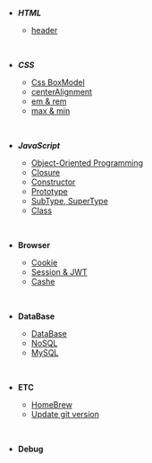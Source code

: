 - **_HTML_**
  <br/>

  - [header](https://github.com/goawmfhfl/My-wiki/blob/main/HTML/header.md)

<br/>

- **_CSS_**
  <br/>

  - [Css BoxModel](https://github.com/goawmfhfl/My-wiki/blob/main/CSS/boxmodel.md)
  - [centerAlignment](https://github.com/goawmfhfl/My-wiki/blob/main/CSS/centerAlignment.md)
  - [em & rem](https://github.com/goawmfhfl/My-wiki/blob/a65c05809bd0f9ffb0e49badd78c36b2d6175c3d/CSS/emrem.md)
  - [max & min](https://github.com/goawmfhfl/My-wiki/blob/main/CSS/max,min.md)

<br/>

- **_JavaScript_**
  <br/>

  - [Object-Oriented Programming](https://github.com/goawmfhfl/My-wiki/blob/main/JavaScript/OOP.md)
  - [Closure](https://github.com/goawmfhfl/My-wiki/blob/main/JavaScript/Closure.md)
  - [Constructor](https://github.com/goawmfhfl/My-wiki/blob/main/JavaScript/Constructor.md)
  - [Prototype](https://github.com/goawmfhfl/My-wiki/blob/main/JavaScript/Prototype.md)
  - [SubType, SuperType](https://github.com/goawmfhfl/My-wiki/blob/main/JavaScript/SubType,SuperType.md)
  - [Class](https://github.com/goawmfhfl/My-wiki/blob/main/JavaScript/Class.md)

<br/>

- **Browser**
  <br/>

  - [Cookie](https://github.com/goawmfhfl/My-wiki/blob/main/Browser/Cookie.md)
  - [Session & JWT](https://github.com/goawmfhfl/My-wiki/blob/main/Browser/Session%20&%20JWT.md)
  - [Cashe](https://github.com/goawmfhfl/My-wiki/blob/main/Browser/Cashe.md)

<br/>

- **DataBase**
  <br/>

  - [DataBase](https://github.com/goawmfhfl/My-wiki/blob/main/DataBase/database.md)
  - [NoSQL](https://github.com/goawmfhfl/My-wiki/blob/main/DataBase/NoSql.md)
  - [MySQL](https://github.com/goawmfhfl/My-wiki/blob/main/DataBase/MySql.md)

<br/>

- **ETC**
  <br/>

  - [HomeBrew](https://github.com/goawmfhfl/My-wiki/blob/main/ETC/HomeBrew.md)
  - [Update git version](https://github.com/goawmfhfl/My-wiki/blob/main/ETC/UpdateGitVersion.md)

<br/>

- **Debug**
  <br/>

